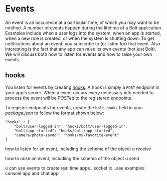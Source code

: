# Events

An event is an occurence at a particular time, of which you may want to be notified. A number of events happen during the lifetime of a Bolt application. Examples include when a user logs into the system, when an app is started, when a new role is created, or when the system is shutting down. To get notifications about an event, you subscribe to \(or listen for\) that event. Also interesting is the fact that any app can raise its own events \(not just Bolt\). We will discuss both how to listen for events and how to raise your own events.

## hooks

You listen for events by creating [hooks](/hooks.md). A hook is simply a `POST` endpoint in your app's server. When a event occurs every necessary info needed to process the event will be _POSTed_ to the registered endpoints.

To register endpoints for events, create the `bolt.hooks` field in your _package.json_ to follow the format shown below:

```
"hooks" : {
    "bolt/user-logged-in": "hooks/bolt/user-logged-in",
    "bolt/app-started": "hooks/bolt/app-started",
    "camera/photo-saved": "hooks/my-favorite-event"
}
```

how to listen for an event, including the schema of the object u receive

how to raise an event, includiing the schema of the object u send

u can use events to create real time apps...socket.io...see examples: console app and chat app

